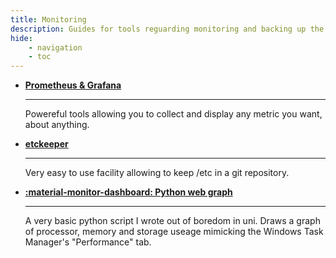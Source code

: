 ```yaml
---
title: Monitoring
description: Guides for tools reguarding monitoring and backing up the system.
hide:
    - navigation
    - toc
---
```


<div class="grid cards" markdown>

-   **[Prometheus & Grafana](prom/index.md)**

    ---

    Powereful tools allowing you to collect and display any metric you want, about anything. 
    
-   **[etckeeper](etckeeper.md)**

    ---

    Very easy to use facility allowing to keep /etc in a git repository.

- **[:material-monitor-dashboard: Python web graph](https://flaghunter01.github.io/linux-monitoring/)**

    ---

    A very basic python script I wrote out of boredom in uni. Draws a graph of processor, memory and storage useage mimicking the Windows Task Manager's "Performance" tab. 

</div>
